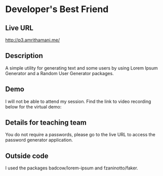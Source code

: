 # Developer's Best Friend

## Live URL
<http://p3.amrithamani.me/>

## Description
A simple utility for generating text and some users by using Lorem Ipsum Generator and a Random User Generator packages.

## Demo
I will not be able to attend my session. Find the link to video recording below for the virtual demo:


## Details for teaching team
You do not require a passwords, please go to the live URL to access the password generator application.

## Outside code

I used the packages  badcow/lorem-ipsum and  fzaninotto/faker.


